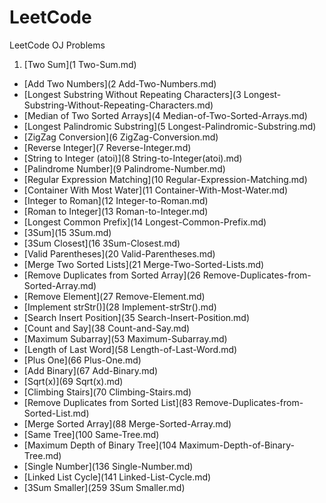 # LeetCode
LeetCode OJ Problems

1. [Two Sum](1 Two-Sum.md)
- [Add Two Numbers](2 Add-Two-Numbers.md)
- [Longest Substring Without Repeating Characters](3 Longest-Substring-Without-Repeating-Characters.md)
- [Median of Two Sorted Arrays](4 Median-of-Two-Sorted-Arrays.md)
- [Longest Palindromic Substring](5 Longest-Palindromic-Substring.md)
- [ZigZag Conversion](6 ZigZag-Conversion.md)
- [Reverse Integer](7 Reverse-Integer.md)
- [String to Integer (atoi)](8 String-to-Integer(atoi).md)
- [Palindrome Number](9 Palindrome-Number.md)
- [Regular Expression Matching](10 Regular-Expression-Matching.md)
- [Container With Most Water](11 Container-With-Most-Water.md)
- [Integer to Roman](12 Integer-to-Roman.md)
- [Roman to Integer](13 Roman-to-Integer.md)
- [Longest Common Prefix](14 Longest-Common-Prefix.md)
- [3Sum](15 3Sum.md)
- [3Sum Closest](16 3Sum-Closest.md)
- [Valid Parentheses](20 Valid-Parentheses.md)
- [Merge Two Sorted Lists](21 Merge-Two-Sorted-Lists.md)
- [Remove Duplicates from Sorted Array](26 Remove-Duplicates-from-Sorted-Array.md)
- [Remove Element](27 Remove-Element.md)
- [Implement strStr()](28 Implement-strStr().md)
- [Search Insert Position](35 Search-Insert-Position.md)
- [Count and Say](38 Count-and-Say.md)
- [Maximum Subarray](53 Maximum-Subarray.md)
- [Length of Last Word](58 Length-of-Last-Word.md)
- [Plus One](66 Plus-One.md)
- [Add Binary](67 Add-Binary.md)
- [Sqrt(x)](69 Sqrt(x).md)
- [Climbing Stairs](70 Climbing-Stairs.md)
- [Remove Duplicates from Sorted List](83 Remove-Duplicates-from-Sorted-List.md)
- [Merge Sorted Array](88 Merge-Sorted-Array.md)
- [Same Tree](100 Same-Tree.md)
- [Maximum Depth of Binary Tree](104 Maximum-Depth-of-Binary-Tree.md)
- [Single Number](136 Single-Number.md)
- [Linked List Cycle](141 Linked-List-Cycle.md)
- [3Sum Smaller](259 3Sum Smaller.md)